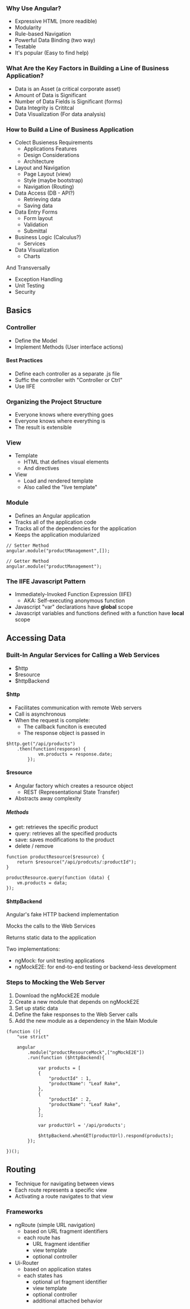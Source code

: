 ### Why Use Angular?

+ Expressive HTML (more readible)
+ Modularity
+ Rule-based Navigation
+ Powerful Data Binding (two way)
+ Testable
+ It's popular (Easy to find help)

### What Are the Key Factors in Building a Line of Business Application?

+ Data is an Asset (a critical corporate asset)
+ Amount of Data is Significant
+ Number of Data Fields is Significant (forms)
+ Data Integrity is Crititcal
+ Data Visualization (For data analysis)

### How to Build a Line of Business Application

+ Colect Busieness Requirements
    * Applications Features
    * Design Considerations
    * Architecture
+ Layout and Navigation
    * Page Layout (view)
    * Style (maybe bootstrap)
    * Navigation (Routing)
+ Data Access (DB - API?)
    * Retrieving data
    * Saving data
+ Data Entry Forms
    * Form layout
    * Validation
    * Submittal
+ Business Logic (Calculus?)
    * Services
+ Data Visualization
    * Charts

And Transversally

+ Exception Handling
+ Unit Testing
+ Security

## Basics

### Controller

+ Define the Model
+ Implement Methods (User interface actions)

#### Best Practices

+ Define each controller as a separate .js file
+ Suffic the controller with "Controller or Ctrl"
+ Use IIFE

### Organizing the Project Structure

+ Everyone knows where everything goes
+ Everyone knows where everything is
+ The result is extensible

### View

+ Template
    * HTML that defines visual elements
    * And directives
+ View
    * Load and rendered template
    * Also called the "live template"

 ### Module

+ Defines an Angular application
+ Tracks all of the application code
+ Tracks all of the dependencies for the application
+ Keeps the application modularized

```
// Setter Method
angular.module("productManagement",[]);

// Getter Method
angular.module("productManagement");
```

### The IIFE Javascript Pattern

+ Immediately-Invoked Function Expression (IIFE)
    * AKA: Self-executing anonymous function
+ Javascript "var" declarations have **global** scope
+ Javascript variables and functions defined with a function have **local** scope

## Accessing Data

### Built-In Angular Services for Calling a Web Services

+ $http
+ $resource
+ $httpBackend

#### $http

+ Facilitates communication with remote Web servers
+ Call is asynchronous
+ When the request is complete:
    * The callback funciton is executed
    * The response object is passed in

```
$http.get("/api/products")
    .then(function(response) {
            vm.products = response.date;
        });
```

#### $resource

+ Angular factory which creates a resource object
  * REST (Representational State Transfer)
+ Abstracts away complexity 

##### Methods

+ get: retrieves the specific product
+ query: retrieves all the specified products
+ save: saves modifications to the product
+ delete / remove

```
function productResource($resource) {
    return $resource("/api/prodcuts/:productId");
}
```

```
productResource.query(function (data) {
    vm.products = data;
});
```

#### $httpBackend

Angular's fake HTTP backend implementation

Mocks the calls to the Web Services

Returns static data to the application

Two implementations:

+ ngMock: for unit testing applications
+ ngMockE2E: for end-to-end testing or backend-less development

### Steps to Mocking the Web Server

1. Download the ngMockE2E module
2. Create a new module that depends on ngMockE2E
3. Set up static data
4. Define the fake responses to the Web Server calls
5. Add the new module as a dependency in the Main Module

```
(function (){
    "use strict"

    angular
        .module("productResourceMock",["ngMockE2E"])
        .run(function ($httpBackend){

            var products = [
            {
                "productId" : 1,
                "productName": "Leaf Rake",
            },
            {
                "productId" : 2,
                "productName": "Leaf Rake",
            }
            ];  

            var productUrl = '/api/products';

            $httpBackend.whenGET(productUrl).respond(products);
        });

})();
```

## Routing

+ Technique for navigating between views
+ Each route represents a specific view
+ Activating a route navigates to that view

### Frameworks

+ ngRoute (simple URL navigation)
    * based on URL fragment identifiers
    * each route has
        - URL fragment identifier
        - view template
        - optional controller
+ Ui-Router
    * based on application states
    * each states has
        - optional url fragment identifier
        - view template
        - optional controller
        - additional attached behavior


